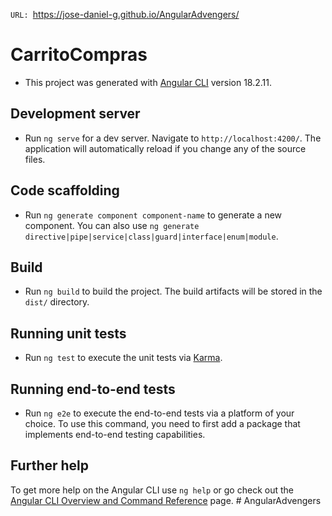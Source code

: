 
`URL: `https://jose-daniel-g.github.io/AngularAdvengers/

# CarritoCompras

- This project was generated with [Angular CLI](https://github.com/angular/angular-cli) version 18.2.11.

## Development server

- Run `ng serve` for a dev server. Navigate to `http://localhost:4200/`. The application will automatically reload if you change any of the source files.

## Code scaffolding

- Run `ng generate component component-name` to generate a new component. You can also use `ng generate directive|pipe|service|class|guard|interface|enum|module`.

## Build

- Run `ng build` to build the project. The build artifacts will be stored in the `dist/` directory.

## Running unit tests

- Run `ng test` to execute the unit tests via [Karma](https://karma-runner.github.io).

## Running end-to-end tests

- Run `ng e2e` to execute the end-to-end tests via a platform of your choice. To use this command, you need to first add a package that implements end-to-end testing capabilities.

## Further help

To get more help on the Angular CLI use `ng help` or go check out the [Angular CLI Overview and Command Reference](https://angular.dev/tools/cli) page.
#   A n g u l a r A d v e n g e r s 
 
 

